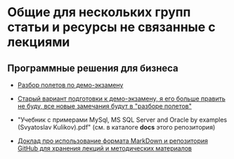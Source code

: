 # Общие для нескольких групп статьи и ресурсы не связанные с лекциями

## Программные решения для бизнеса

* [Разбор полетов по демо-экзамену](articles/demo.md)

* [Старый вариант подготовки к демо-экзамену, я его больше править не буду, все новые замечания будут в "разборе полетов"](articles/task.md)

* "Учебник с примерами MySql, MS SQL Server and Oracle by examples (Svyatoslav Kulikov).pdf" (см. в каталоге **docs** этого репозитория) 

* [Доклад про использование формата MarkDown и репозитория GitHub для хранения лекций и методических материалов](articles/doklad.md)

